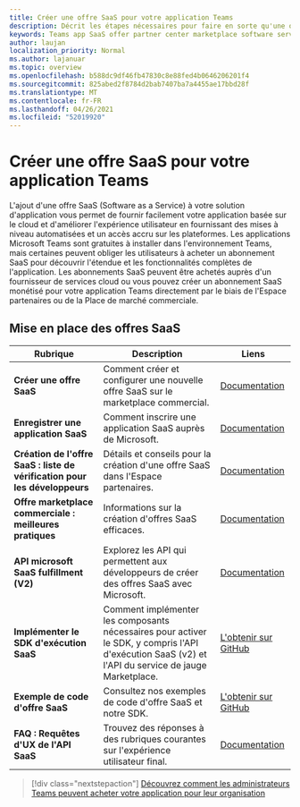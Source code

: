 ```yaml
---
title: Créer une offre SaaS pour votre application Teams
description: Décrit les étapes nécessaires pour faire en sorte qu'une offre SaaS s'inscrit dans une expérience d'application Teams tierce
keywords: Teams app SaaS offer partner center marketplace software service
author: laujan
localization_priority: Normal
ms.author: lajanuar
ms.topic: overview
ms.openlocfilehash: b588dc9df46fb47830c8e88fed4b0646206201f4
ms.sourcegitcommit: 825abed2f8784d2bab7407ba7a4455ae17bbd28f
ms.translationtype: MT
ms.contentlocale: fr-FR
ms.lasthandoff: 04/26/2021
ms.locfileid: "52019920"
---
```

# <a name="create-a-saas-offer-for-your-teams-app"></a>Créer une offre SaaS pour votre application Teams

L'ajout d'une offre SaaS (Software as a Service) à votre solution d'application vous permet de fournir facilement votre application basée sur le cloud et d'améliorer l'expérience utilisateur en fournissant des mises à niveau automatisées et un accès accru sur les plateformes. Les applications Microsoft Teams sont gratuites à installer dans l'environnement Teams, mais certaines peuvent obliger les utilisateurs à acheter un abonnement SaaS pour découvrir l'étendue et les fonctionnalités complètes de l'application. Les abonnements SaaS peuvent être achetés auprès d'un fournisseur de services cloud ou vous pouvez créer un abonnement SaaS monétisé pour votre application Teams directement par le biais de l'Espace partenaires ou de la Place de marché commerciale.

## <a name="getting-started-with-saas-offers"></a>Mise en place des offres SaaS

| Rubrique | Description| Liens |
|------|-------------|------|
|**Créer une offre SaaS**|Comment créer et configurer une nouvelle offre SaaS sur le marketplace commercial.| [Documentation](/azure/marketplace/partner-center-portal/create-new-saas-offer)|
|**Enregistrer une application SaaS** | Comment inscrire une application SaaS auprès de Microsoft.| [Documentation](/azure/marketplace/partner-center-portal/pc-saas-registration)|
|**Création de l'offre SaaS : liste de vérification pour les développeurs**| Détails et conseils pour la création d'une offre SaaS dans l'Espace partenaires.| [Documentation](/azure/marketplace/partner-center-portal/offer-creation-checklist)|
|**Offre marketplace commerciale : meilleures pratiques** |Informations sur la création d'offres SaaS efficaces.|[Documentation](/azure/marketplace/gtm-offer-listing-best-practices)|
|**API microsoft SaaS fulfillment (V2)** | Explorez les API qui permettent aux développeurs de créer des offres SaaS avec Microsoft.| [Documentation](/azure/marketplace/partner-center-portal/pc-saas-fulfillment-api-v2) |
|**Implémenter le SDK d'exécution SaaS**| Comment implémenter les composants nécessaires pour activer le SDK, y compris l'API d'exécution SaaS (v2) et l'API du service de jauge Marketplace.| [L'obtenir sur GitHub](https://github.com/Azure/Microsoft-commercial-marketplace-transactable-SaaS-offer-SDK/blob/master/docs/Installation-Instructions.md) |
|**Exemple de code d'offre SaaS**| Consultez nos exemples de code d'offre SaaS et notre SDK.| [L'obtenir sur GitHub](https://github.com/Azure/Microsoft-commercial-marketplace-transactable-SaaS-offer-SDK)|
| **FAQ : Requêtes d'UX de l'API SaaS** | Trouvez des réponses à des rubriques courantes sur l'expérience utilisateur final.| [Documentation](/azure/marketplace/partner-center-portal/saas-fulfillment-apis-faq) |

> [!div class="nextstepaction"]
> [Découvrez comment les administrateurs Teams peuvent acheter votre application pour leur organisation](/MicrosoftTeams/purchase-third-party-apps)

